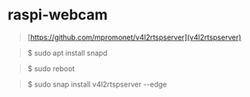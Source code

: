# raspi-webcam

> [https://github.com/mpromonet/v4l2rtspserver](v4l2rtspserver)
> 


> $ sudo apt install snapd

> $ sudo reboot

> $ sudo snap install v4l2rtspserver --edge
> 
